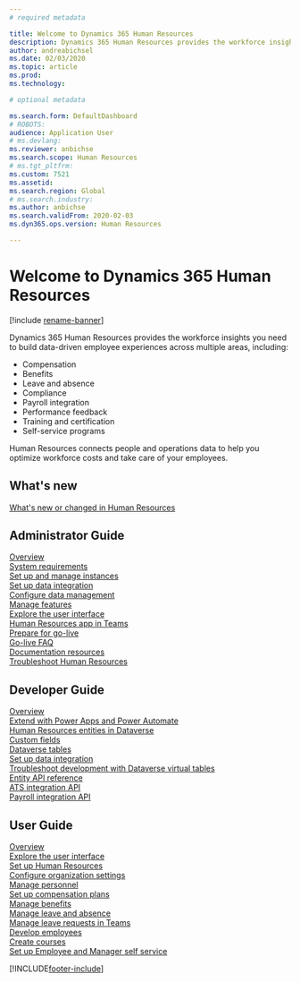 ```yaml
---
# required metadata

title: Welcome to Dynamics 365 Human Resources
description: Dynamics 365 Human Resources provides the workforce insights you need to build data-driven employee experiences across multiple areas.
author: andreabichsel
ms.date: 02/03/2020
ms.topic: article
ms.prod: 
ms.technology: 

# optional metadata

ms.search.form: DefaultDashboard
# ROBOTS: 
audience: Application User
# ms.devlang: 
ms.reviewer: anbichse
ms.search.scope: Human Resources
# ms.tgt_pltfrm: 
ms.custom: 7521
ms.assetid: 
ms.search.region: Global
# ms.search.industry: 
ms.author: anbichse
ms.search.validFrom: 2020-02-03
ms.dyn365.ops.version: Human Resources

---
```


# Welcome to Dynamics 365 Human Resources

[!include [rename-banner](~/includes/cc-data-platform-banner.md)]

Dynamics 365 Human Resources provides the workforce insights you need to build data-driven employee experiences across multiple areas, including:

- Compensation
- Benefits
- Leave and absence
- Compliance
- Payroll integration
- Performance feedback
- Training and certification
- Self-service programs

Human Resources connects people and operations data to help you optimize workforce costs and take care of your employees.

## What's new

[What's new or changed in Human Resources](hr-admin-whats-new.md)

## Administrator Guide

[Overview](hr-admin-overview.md)</br>
[System requirements](hr-admin-system-requirements.md)</br>
[Set up and manage instances](hr-admin-setup-provision.md)</br>
[Set up data integration](hr-admin-integration-choose-technology.md)</br>
[Configure data management](../fin-ops-core/dev-itpro/data-entities/data-entities-data-packages.md?toc=/dynamics365/human-resources/toc.json)</br>
[Manage features](hr-admin-manage-features.md)</br>
[Explore the user interface](../fin-ops-core/fin-ops/get-started/user-interface-elements.md?toc=/dynamics365/human-resources/toc.json)</br>
[Human Resources app in Teams](hr-admin-teams-leave-app.md)</br>
[Prepare for go-live](hr-admin-go-live-prepare.md)</br>
[Go-live FAQ](hr-admin-go-live-faq.md)</br>
[Documentation resources](../fin-ops-core/fin-ops/get-started/help-overview.md?toc=/dynamics365/human-resources/toc.json)</br>
[Troubleshoot Human Resources](../fin-ops-core/dev-itpro/lifecycle-services/lcs-support.md)

## Developer Guide

[Overview](hr-developer-overview.md)</br>
[Extend with Power Apps and Power Automate](hr-developer-power-apps.md)</br>
[Human Resources entities in Dataverse](hr-developer-entities.md)</br>
[Custom fields](hr-developer-custom-fields.md)</br>
[Dataverse tables](hr-developer-entities.md)</br>
[Set up data integration](hr-admin-integration-choose-technology.md)</br>
[Troubleshoot development with Dataverse virtual tables](hr-developer-optimize-virtual-table-queries.md)</br>
[Entity API reference](hr-developer-api-authentication.md)</br>
[ATS integration API](hr-admin-integration-ats-api-introduction.md)</br>
[Payroll integration API](hr-admin-integration-payroll-api-introduction.md)

## User Guide

[Overview](hr-hrpro-overview.md)</br>
[Explore the user interface](../fin-ops-core/fin-ops/get-started/user-interface-elements.md?toc=/dynamics365/human-resources/toc.json)</br>
[Set up Human Resources](hr-setup-parameters.md)</br>
[Configure organization settings](../fin-ops-core/fin-ops/organization-administration/organization-administration-home-page.md?toc=/dynamics365/human-resources/toc.json)</br>
[Manage personnel](hr-personnel-departments-jobs-positions.md)</br>
[Set up compensation plans](hr-compensation-overview.md)</br>
[Manage benefits](hr-benefits-management-overview.md)</br>
[Manage leave and absence](hr-leave-and-absence-overview.md)</br>
[Manage leave requests in Teams](hr-teams-leave-app.md)</br>
[Develop employees](hr-develop-performance-management-overview.md)</br>
[Create courses](hr-learning-courses.md)</br>
[Set up Employee and Manager self service](hr-employee-manager-self-service-overview.md)

[!INCLUDE[footer-include](../includes/footer-banner.md)]
